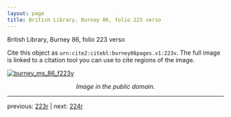 ```yaml
---
layout: page
title: British Library, Burney 86, folio 223 verso
---
```


British Library, Burney 86, folio 223 verso

Cite this object as `urn:cite2:citebl:burney86pages.v1:223v`.  The full image is linked to a citation tool you can use to cite regions of the image.

[![burney_ms_86_f223v](http://www.homermultitext.org/iipsrv?IIIF=/project/homer/pyramidal/deepzoom/citebl/burney86imgs/v1/burney_ms_86_f223v.tif/full/800,/0/default.jpg)](http://www.homermultitext.org/ict2/?urn=urn:cite2:citebl:burney86imgs.v1:burney_ms_86_f223v) 

<p style="text-align: center; font-style: italic;">Image in the public domain.</p>

---

previous: [223r](../223r/) | next: [224r](../224r/)